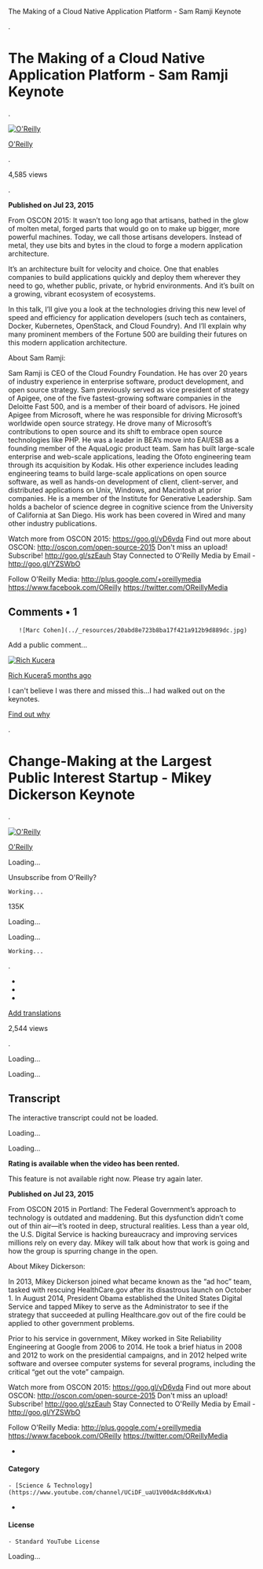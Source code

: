 The Making of a Cloud Native Application Platform - Sam Ramji Keynote

.

#    The Making of a Cloud Native Application Platform - Sam Ramji Keynote

 .

 [    ![O'Reilly](../_resources/53ed11a743542c6856f3ce1dd8530872.jpg)](https://www.youtube.com/user/OreillyMedia)

 [O'Reilly](https://www.youtube.com/channel/UC3BGlwmI-Vk6PWyMt15dKGw)

.

4,585 views

.

**Published on Jul 23, 2015**

From OSCON 2015: It wasn’t too long ago that artisans, bathed in the glow of molten metal, forged parts that would go on to make up bigger, more powerful machines. Today, we call those artisans developers. Instead of metal, they use bits and bytes in the cloud to forge a modern application architecture.

It’s an architecture built for velocity and choice. One that enables companies to build applications quickly and deploy them wherever they need to go, whether public, private, or hybrid environments. And it’s built on a growing, vibrant ecosystem of ecosystems.

In this talk, I’ll give you a look at the technologies driving this new level of speed and efficiency for application developers (such tech as containers, Docker, Kubernetes, OpenStack, and Cloud Foundry). And I’ll explain why many prominent members of the Fortune 500 are building their futures on this modern application architecture.

About Sam Ramji:

Sam Ramji is CEO of the Cloud Foundry Foundation. He has over 20 years of industry experience in enterprise software, product development, and open source strategy. Sam previously served as vice president of strategy of Apigee, one of the five fastest-growing software companies in the Deloitte Fast 500, and is a member of their board of advisors. He joined Apigee from Microsoft, where he was responsible for driving Microsoft’s worldwide open source strategy. He drove many of Microsoft’s contributions to open source and its shift to embrace open source technologies like PHP. He was a leader in BEA’s move into EAI/ESB as a founding member of the AquaLogic product team. Sam has built large-scale enterprise and web-scale applications, leading the Ofoto engineering team through its acquisition by Kodak. His other experience includes leading engineering teams to build large-scale applications on open source software, as well as hands-on development of client, client-server, and distributed applications on Unix, Windows, and Macintosh at prior companies. He is a member of the Institute for Generative Leadership. Sam holds a bachelor of science degree in cognitive science from the University of California at San Diego. His work has been covered in Wired and many other industry publications.

Watch more from OSCON 2015: https://goo.gl/vD6vda
Find out more about OSCON: http://oscon.com/open-source-2015
Don't miss an upload! Subscribe! http://goo.gl/szEauh
Stay Connected to O'Reilly Media by Email - http://goo.gl/YZSWbO

Follow O'Reilly Media:
http://plus.google.com/+oreillymedia
https://www.facebook.com/OReilly
https://twitter.com/OReillyMedia

## **Comments** • 1

       ![Marc Cohen](../_resources/20abd8e723b8ba17f421a912b9d889dc.jpg)

Add a public comment...

[    ![Rich Kucera](../_resources/9ea5c6f35065efec6a70f9ec77da264b.jpg)](https://www.youtube.com/channel/UCbgZjgLp0K4POW19k-0BK_w)

[Rich Kucera](https://www.youtube.com/channel/UCbgZjgLp0K4POW19k-0BK_w)[5 months ago](https://www.youtube.com/watch?v=7oCSFcUW-Qk&lc=z13odrizwk20sbrik04cjvcgwl3dvzsygps0k)

I can't believe I was there and missed this...I had walked out on the keynotes.

[Find out why](https://www.google.com/get/videoqualityreport/?v=y6nMQg9qs7k)

.

#    Change-Making at the Largest Public Interest Startup - Mikey Dickerson Keynote

 .

 [    ![O'Reilly](../_resources/df3e567d6f16d040326c7a0ea29a4f41.gif)](https://www.youtube.com/user/OreillyMedia)

 [O'Reilly](https://www.youtube.com/channel/UC3BGlwmI-Vk6PWyMt15dKGw)

   Loading...

Unsubscribe from O'Reilly?

    Working...

135K

   Loading...

   Loading...

    Working...

.

-

-

-

 [Add translations](https://www.youtube.com/timedtext_video?v=y6nMQg9qs7k&bl=watch&auto=yes&ref=wt)

2,544 views

.

   Loading...

   Loading...

## Transcript

The interactive transcript could not be loaded.

   Loading...

   Loading...

 **Rating is available when the video has been rented.**

This feature is not available right now. Please try again later.

**Published on Jul 23, 2015**

From OSCON 2015 in Portland: The Federal Government’s approach to technology is outdated and maddening. But this dysfunction didn’t come out of thin air—it’s rooted in deep, structural realities. Less than a year old, the U.S. Digital Service is hacking bureaucracy and improving services millions rely on every day. Mikey will talk about how that work is going and how the group is spurring change in the open.

About Mikey Dickerson:

In 2013, Mikey Dickerson joined what became known as the “ad hoc” team, tasked with rescuing HealthCare.gov after its disastrous launch on October 1. In August 2014, President Obama established the United States Digital Service and tapped Mikey to serve as the Administrator to see if the strategy that succeeded at pulling Healthcare.gov out of the fire could be applied to other government problems.

Prior to his service in government, Mikey worked in Site Reliability Engineering at Google from 2006 to 2014. He took a brief hiatus in 2008 and 2012 to work on the presidential campaigns, and in 2012 helped write software and oversee computer systems for several programs, including the critical “get out the vote” campaign.

Watch more from OSCON 2015: https://goo.gl/vD6vda
Find out more about OSCON: http://oscon.com/open-source-2015
Don't miss an upload! Subscribe! http://goo.gl/szEauh
Stay Connected to O'Reilly Media by Email - http://goo.gl/YZSWbO

Follow O'Reilly Media:
http://plus.google.com/+oreillymedia
https://www.facebook.com/OReilly
https://twitter.com/OReillyMedia

-

####  Category

    - [Science & Technology](https://www.youtube.com/channel/UCiDF_uaU1V00dAc8ddKvNxA)

-

####  License

    - Standard YouTube License

   Loading...